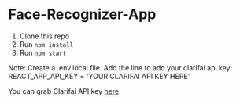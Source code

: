 # Face-Recognizer-App

1. Clone this repo
2. Run `npm install`
3. Run `npm start`

Note: Create a .env.local file. Add the line to add your clarifai api key:
REACT_APP_API_KEY = 'YOUR CLARIFAI API KEY HERE'

You can grab Clarifai API key [here](https://www.clarifai.com/)
